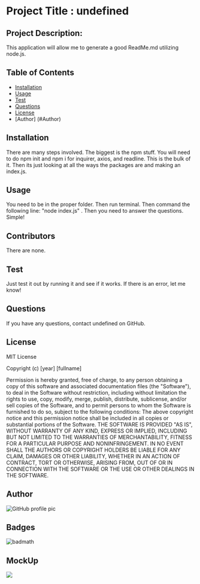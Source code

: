 
# Project Title : undefined

## Project Description:
This application will allow me to generate a good ReadMe.md utilizing node.js.

## Table of Contents
* [Installation](#installation)
* [Usage](#usage)
* [Test](#test)
* [Questions](#questions)
* [License](#license)
* [Author] (#Author)

## Installation
There are many steps involved. The biggest is the npm stuff. You will need to do npm init and npm i for inquirer, axios, and readline. This is the bulk of it. Then its just looking at all the ways the packages are and making an index.js. 

## Usage
You need to be in the proper folder. Then run terminal. Then command the following line: "node index.js" . Then you need to answer the questions. Simple!

## Contributors
There are none. 

## Test
Just test it out by running it and see if it works. If there is an error, let me know!

## Questions
If you have any questions, contact undefined on GitHub.

## License
MIT License

Copyright (c) [year] [fullname]

Permission is hereby granted, free of charge, to any person obtaining a copy
of this software and associated documentation files (the "Software"), to deal
in the Software without restriction, including without limitation the rights
to use, copy, modify, merge, publish, distribute, sublicense, and/or sell
copies of the Software, and to permit persons to whom the Software is
furnished to do so, subject to the following conditions:
The above copyright notice and this permission notice shall be included in all
copies or substantial portions of the Software.
THE SOFTWARE IS PROVIDED "AS IS", WITHOUT WARRANTY OF ANY KIND, EXPRESS OR
IMPLIED, INCLUDING BUT NOT LIMITED TO THE WARRANTIES OF MERCHANTABILITY,
FITNESS FOR A PARTICULAR PURPOSE AND NONINFRINGEMENT. IN NO EVENT SHALL THE
AUTHORS OR COPYRIGHT HOLDERS BE LIABLE FOR ANY CLAIM, DAMAGES OR OTHER
LIABILITY, WHETHER IN AN ACTION OF CONTRACT, TORT OR OTHERWISE, ARISING FROM,
OUT OF OR IN CONNECTION WITH THE SOFTWARE OR THE USE OR OTHER DEALINGS IN THE
SOFTWARE.

## Author 
![GitHub profile pic](https://avatars.githubusercontent.com/u/11791361?v=4)

## Badges
![badmath](https://img.shields.io/github/repo-size/undefined/HW9_GoodReadMe)

## MockUp
![](./example.gif)
